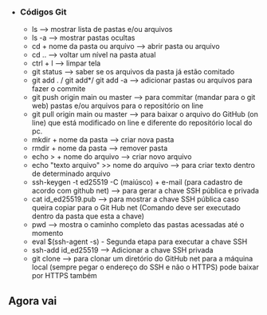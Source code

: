 - ### Códigos Git

  

  - ls --> mostrar lista de pastas e/ou arquivos
  - ls -a --> mostrar pastas ocultas
  - cd  + nome da pasta ou arquivo --> abrir pasta ou arquivo
  - cd .. --> voltar um nível na pasta atual
  - ctrl + l --> limpar tela
  - git status --> saber se os arquivos da pasta já estão comitado
  - git add . / git add*/ git add -a --> adicionar pastas ou arquivos para fazer o commite
  - git push origin main ou master --> para commitar (mandar para  o git web) pastas e/ou arquivos para o repositório on line
  - git pull origin main ou master --> para baixar o arquivo do GitHub (on line) que está modificado on line e diferente do repositório local do pc.
  - mkdir + nome da pasta --> criar nova pasta
  - rmdir + nome da pasta --> remover pasta
  - echo > + nome do arquivo --> criar novo arquivo
  - echo "texto arquivo" >> nome do arquivo --> para criar texto dentro de determinado arquivo
  - ssh-keygen -t ed25519 -C (maiúsco) + e-mail (para cadastro de acordo com github net) --> para gerar a chave SSH pública e privada
  - cat id_ed25519.pub --> para mostrar a chave SSH pública caso queira copiar para o Git Hub net (Comando deve ser executado dentro da pasta que esta a chave)
  - pwd --> mostra o caminho completo das pastas acessadas até o momento
  -  eval $(ssh-agent -s) - Segunda etapa para executar a chave SSH
  - ssh-add id_ed25519 --> Adicionar a chave SSH privada
  - git clone --> para clonar um diretório do GitHub net para a máquina local (sempre pegar o endereço do SSH e não o HTTPS)
pode baixar por HTTPS também

## Agora vai
